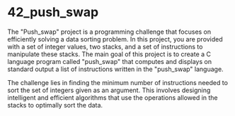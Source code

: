 # 42_push_swap

The "Push_swap" project is a programming challenge that focuses on efficiently solving a data sorting problem. In this project, you are provided with a set of integer values, two stacks, and a set of instructions to manipulate these stacks. The main goal of this project is to create a C language program called "push_swap" that computes and displays on standard output a list of instructions written in the "push_swap" language.

The challenge lies in finding the minimum number of instructions needed to sort the set of integers given as an argument. This involves designing intelligent and efficient algorithms that use the operations allowed in the stacks to optimally sort the data.
